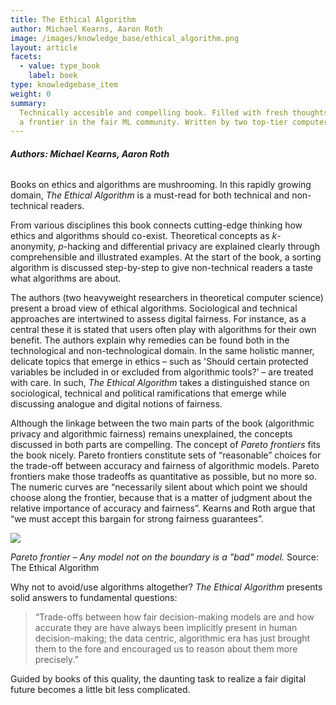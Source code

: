 ```yaml
---
title: The Ethical Algorithm
author: Michael Kearns, Aaron Roth
image: /images/knowledge_base/ethical_algorithm.png
layout: article
facets:
  - value: type_book
    label: boek
type: knowledgebase_item
weight: 0
summary:
  Technically accesible and compelling book. Filled with fresh thoughts from
  a frontier in the fair ML community. Written by two top-tier computer scientists.
---
```


###### **Authors: Michael Kearns, Aaron Roth**

Books on ethics and algorithms are mushrooming. In this rapidly growing domain, _The Ethical Algorithm_ is a must-read for both technical and non-technical readers.

From various disciplines this book connects cutting-edge thinking how ethics and algorithms should co-exist. Theoretical concepts as _k_-anonymity, _p_-hacking and differential privacy are explained clearly through comprehensible and illustrated examples. At the start of the book, a sorting algorithm is discussed step-by-step to give non-technical readers a taste what algorithms are about.

The authors (two heavyweight researchers in theoretical computer science) present a broad view of ethical algorithms. Sociological and technical approaches are intertwined to assess digital fairness. For instance, as a central these it is stated that users often play with algorithms for their own benefit. The authors explain why remedies can be found both in the technological and non-technological domain. In the same holistic manner, delicate topics that emerge in ethics – such as 'Should certain protected variables be included in or excluded from algorithmic tools?’ – are treated with care. In such, _The Ethical Algorithm_ takes a distinguished stance on sociological, technical and political ramifications that emerge while discussing analogue and digital notions of fairness.

Although the linkage between the two main parts of the book (algorithmic privacy and algorithmic fairness) remains unexplained, the concepts discussed in both parts are compelling. The concept of _Pareto frontiers_ fits the book nicely. Pareto frontiers constitute sets of “reasonable” choices for the trade-off between accuracy and fairness of algorithmic models. Pareto frontiers make those tradeoffs as quantitative as possible, but no more so. The numeric curves are “necessarily silent about which point we should choose along the frontier, because that is a matter of judgment about the relative importance of accuracy and fairness”. Kearns and Roth argue that “we must accept this bargain for strong fairness guarantees”.

![](/images/pareto_frontier.png)

_Pareto frontier – Any model not on the boundary is a "bad" model._ Source: The Ethical Algorithm

Why not to avoid/use algorithms altogether? _The_ _Ethical Algorithm_ presents solid answers to fundamental questions:

> “Trade-offs between how fair decision-making models are and how accurate they are have always been implicitly present in human decision-making; the data centric, algorithmic era has just brought them to the fore and encouraged us to reason about them more precisely.”

Guided by books of this quality, the daunting task to realize a fair digital future becomes a little bit less complicated.
